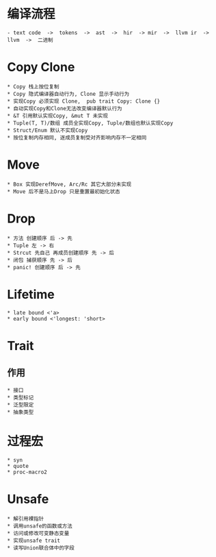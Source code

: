 # 编译流程
    - text code  ->  tokens  ->  ast  ->  hir  -> mir  ->  llvm ir  ->  llvm  ->  二进制

# Copy Clone
    * Copy 栈上按位复制
    * Copy 隐式编译器自动行为, Clone 显示手动行为
    * 实现Copy 必须实现 Clone,  pub trait Copy: Clone {}
    * 自动实现Copy和Clone无法改变编译器默认行为
    * &T 引用默认实现Copy, &mut T 未实现
    * Tuple(T, T)/数组 成员全实现Copy, Tuple/数组也默认实现Copy
    * Struct/Enum 默认不实现Copy
    * 按位复制内存相同, 逐成员复制受对齐影响内存不一定相同

# Move
    * Box 实现DerefMove, Arc/Rc 其它大部分未实现
    * Move 后不是马上Drop 只是重置最初始化状态

# Drop
    * 方法 创建顺序 后 -> 先
    * Tuple 左 -> 右
    * Strcut 先自己 再成员创建顺序 先 -> 后
    * 闭包 捕获顺序 先 -> 后
    * panic! 创建顺序 后 -> 先

# Lifetime
    * late bound <'a> 
    * early bound <'longest: 'short>

# Trait

## 作用
    * 接口
    * 类型标记
    * 泛型限定
    * 抽象类型

# 过程宏
    * syn
    * quote
    * proc-macro2

# Unsafe
    * 解引用裸指针
    * 调用unsafe的函数或方法
    * 访问或修改可变静态变量
    * 实现unsafe trait
    * 读写Union联合体中的字段